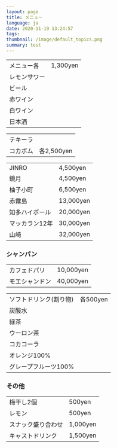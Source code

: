 ```yaml
---
layout: page
title: メニュー
language: ja
date: 2020-11-19 13:24:57
tags:
thumbnail: /image/default_topics.png
summary: test
---
```

|      |      |
| ---- | ---- |
|  メニュー各    |   1,300yen   |
|  レモンサワー  |    |
|  ビール  |    |
|  赤ワイン  |    |
|  白ワイン  |    |
|  日本酒  |    |

|      |      |
| ---- | ---- |
|  テキーラ  |    |
|  コカボム  |  各2,500yen  |

|  |  |
| -------- | -------- |
| JINRO | 4,500yen |
| 鏡月 | 4,500yen |
| 柚子小町 | 6,500yen |
| 赤霧島 | 13,000yen |
| 知多ハイボール | 20,000yen |
| マッカラン12年 | 30,000yen |
| 山崎 | 32,000yen |

### シャンパン

|  |  |
| ----------------| ----------- |
| カフェドパリ | 10,000yen |
| モエシャンドン | 40,000yen |

|  |  |
| ----------------| ----------- |
| ソフトドリンク(割り物) | 各500yen |
| 炭酸水 |  |
| 緑茶 |  |
| ウーロン茶 |  |
| コカコーラ |  |
| オレンジ100% |  |
| グレープフルーツ100% |  |


### その他

|  |  |
| ---------------- | ----------- |
| 梅干し2個 | 500yen |
| レモン | 500yen |
| スナック盛り合わせ | 1,000yen |
| キャストドリンク | 1,500yen |
